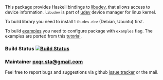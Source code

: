 This package provides Haskell bindings to [libudev][libudev], that
allows access to device information. `libudev` is part of [udev][udev]
device manager for linux kernel.

To build library you need to install `libudev-dev` (Debian, Ubuntu) first.

To build [examples](examples) you need to configure package with
`examples` flag. The examples are ported from this [tutorial][tutor].

### Build Status [![Build Status][status-img]][status-link]

### Maintainer <pxqr.sta@gmail.com>

Feel free to report bugs and suggestions via github
[issue tracker][issues] or the mail.

[udev]:        http://cgit.freedesktop.org/systemd/systemd/tree/src/udev
[libudev]:     http://www.freedesktop.org/software/systemd/libudev/
[tutor]:       http://www.signal11.us/oss/udev
[status-img]:  https://travis-ci.org/pxqr/udev.png
[status-link]: https://travis-ci.org/pxqr/udev
[issues]:      https://github.com/pxqr/udev/issues
